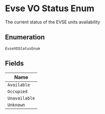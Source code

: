 
# Evse VO Status Enum

The current status of the EVSE units availability

## Enumeration

`EvseVOStatusEnum`

## Fields

| Name |
|  --- |
| `Available` |
| `Occupied` |
| `Unavailable` |
| `Unknown` |


